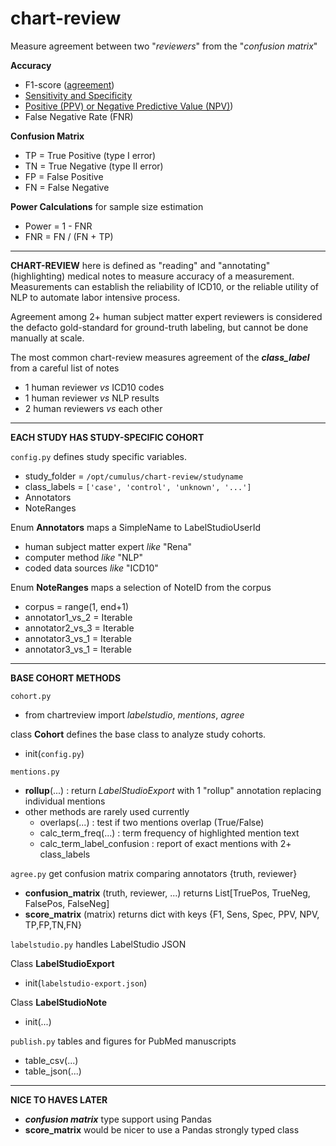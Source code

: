 # chart-review
Measure agreement between two "_reviewers_" from the "_confusion matrix_"

**Accuracy**
* F1-score ([agreement](https://www.ncbi.nlm.nih.gov/pmc/articles/PMC1090460/))
* [Sensitivity and Specificity](https://en.wikipedia.org/wiki/Sensitivity_and_specificity)
* [Positive (PPV) or Negative Predictive Value (NPV)](https://en.wikipedia.org/wiki/Positive_and_negative_predictive_values#Relationship))
* False Negative Rate (FNR) 

**Confusion Matrix** 
* TP = True Positive (type I error)
* TN = True Negative (type II error)
* FP = False Positive 
* FN = False Negative 

**Power Calculations** for sample size estimation
* Power = 1 - FNR 
* FNR = FN / (FN + TP) 


---
**CHART-REVIEW** here is defined as "reading" and "annotating" (highlighting) medical notes to measure accuracy of a measurement.
Measurements can establish the reliability of ICD10, or the reliable utility of NLP to automate labor intensive process. 
 
Agreement among 2+ human subject matter expert reviewers is considered the defacto gold-standard for ground-truth labeling, but cannot be done manually at scale.  

The most common chart-review measures agreement of the _**class_label**_ from a careful list of notes 
* 1 human reviewer _vs_ ICD10 codes
* 1 human reviewer _vs_ NLP results
* 2 human reviewers _vs_ each other

---
**EACH STUDY HAS STUDY-SPECIFIC COHORT** 

`config.py` defines study specific variables. 

  * study_folder = `/opt/cumulus/chart-review/studyname`
  * class_labels = `['case', 'control', 'unknown', '...']`
  * Annotators 
  * NoteRanges

Enum **Annotators** maps a SimpleName to LabelStudioUserId
* human subject matter expert _like_ "Rena"
* computer method _like_ "NLP" 
* coded data sources _like_ "ICD10"
  
Enum **NoteRanges** maps a selection of NoteID from the corpus 
* corpus = range(1, end+1)
* annotator1_vs_2 = Iterable
* annotator2_vs_3 = Iterable
* annotator3_vs_1 = Iterable
* annotator3_vs_1 = Iterable

---
**BASE COHORT METHODS**

`cohort.py`
* from chartreview import _labelstudio_, _mentions_, _agree_  

class **Cohort** defines the base class to analyze study cohorts.
  * init(`config.py`)
  
`mentions.py` 
* **rollup**(...) : return _LabelStudioExport_ with 1 "rollup" annotation replacing individual mentions
* other methods are rarely used currently
  * overlaps(...) : test if two mentions overlap (True/False)
  * calc_term_freq(...) : term frequency of highlighted mention text 
  * calc_term_label_confusion : report of exact mentions with 2+ class_labels  

`agree.py` get confusion matrix comparing annotators {truth, reviewer}  
* **confusion_matrix** (truth, reviewer, ...) returns List[TruePos, TrueNeg, FalsePos, FalseNeg]  
* **score_matrix** (matrix) returns dict with keys {F1, Sens, Spec, PPV, NPV, TP,FP,TN,FN}

`labelstudio.py` handles LabelStudio JSON

Class **LabelStudioExport**
* init(`labelstudio-export.json`)

Class **LabelStudioNote**
* init(...)

`publish.py` tables and figures for PubMed manuscripts 
* table_csv(...)
* table_json(...)

---
**NICE TO HAVES LATER**

* **_confusion matrix_** type support using Pandas
* **score_matrix** would be nicer to use a Pandas strongly typed class 